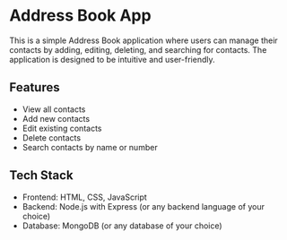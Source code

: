 # Address Book App
This is a simple Address Book application where users can manage their contacts by adding, editing, deleting, and searching for contacts. The application is designed to be intuitive and user-friendly.

## Features
- View all contacts
- Add new contacts
- Edit existing contacts
- Delete contacts
- Search contacts by name or number

## Tech Stack
- Frontend: HTML, CSS, JavaScript
- Backend: Node.js with Express (or any backend language of your choice)
- Database: MongoDB (or any database of your choice)
